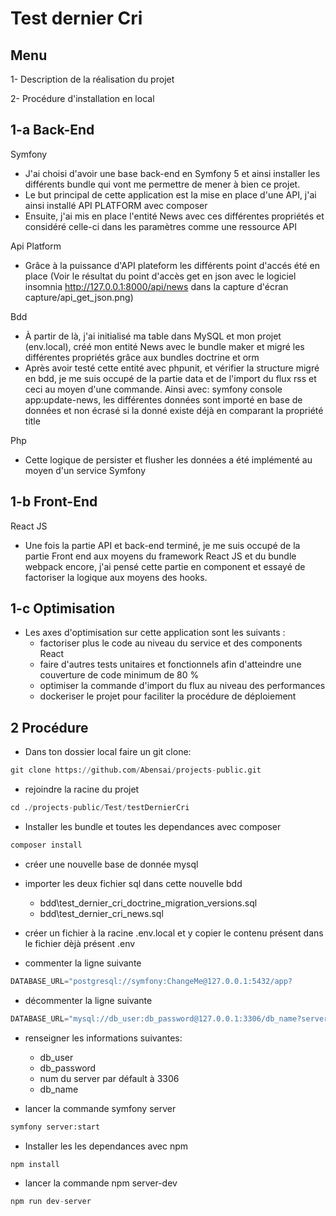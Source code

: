 # Test dernier Cri
## Menu
1- Description de la réalisation du projet

2- Procédure d'installation en local


    
   ## 1-a Back-End
   Symfony
  - J'ai choisi d'avoir une base back-end en Symfony 5 et ainsi installer les différents bundle qui vont me permettre de mener à bien ce projet.
  - Le but principal de cette application est la mise en place d'une API, j'ai ainsi installé API PLATFORM avec composer
  - Ensuite, j'ai mis en place l'entité News avec ces différentes propriétés et considéré celle-ci dans les paramètres comme une ressource API
  
  Api Platform
  - Grâce à la puissance d'API plateform les différents point d'accés été en place (Voir le résultat du point d'accès get en json avec le logiciel insomnia http://127.0.0.1:8000/api/news dans la capture d'écran capture/api_get_json.png)
  
  Bdd
  - À partir de là, j'ai initialisé ma table dans MySQL et mon projet (env.local), créé mon entité News avec le bundle maker et migré les différentes propriétés grâce aux bundles doctrine et orm
  - Après avoir testé cette entité avec phpunit, et vérifier la structure migré en bdd, je me suis occupé de la partie data et de l'import du flux rss et ceci au moyen d'une commande. Ainsi avec: symfony console app:update-news, les différentes données sont importé en base de données et non écrasé si la donné existe déjà en comparant la propriété title
  
  Php
  - Cette logique de persister et flusher les données a été implémenté au moyen d'un service Symfony
  
  ## 1-b Front-End
  React JS
  - Une fois la partie API et back-end terminé, je me suis occupé de la partie Front end aux moyens du framework React JS et du bundle webpack encore, j'ai pensé cette partie en component et essayé de factoriser la logique aux moyens des hooks.
 
  ## 1-c Optimisation
  - Les axes d'optimisation sur cette application sont les suivants :
      - factoriser plus le code au niveau du service et des components React
      - faire d'autres tests unitaires et fonctionnels afin d'atteindre une couverture de code minimum de 80 %
      - optimiser la commande d'import du flux au niveau des performances
      - dockeriser le projet pour faciliter la procédure de déploiement
  
  ## 2 Procédure
  - Dans ton dossier local faire un git clone:
```python
git clone https://github.com/Abensai/projects-public.git
```
  - rejoindre la racine du projet
```python
cd ./projects-public/Test/testDernierCri
```
   - Installer les bundle et toutes les dependances avec composer
```python
composer install
```
   - créer une nouvelle base de donnée mysql
   
   - importer les deux fichier sql dans cette nouvelle bdd 
        - bdd\test_dernier_cri_doctrine_migration_versions.sql
        - bdd\test_dernier_cri_news.sql
        
   - créer un fichier à la racine .env.local et y copier le contenu présent dans le fichier dèjà présent .env
   
   - commenter la ligne suivante
```python
DATABASE_URL="postgresql://symfony:ChangeMe@127.0.0.1:5432/app?
```
   - décommenter la ligne suivante
```python
DATABASE_URL="mysql://db_user:db_password@127.0.0.1:3306/db_name?serverVersion=5.7"
```
   - renseigner les informations suivantes:
        - db_user
        - db_password
        - num du server par défault à 3306
        - db_name

   - lancer la commande symfony server
```python
symfony server:start
```

   - Installer les les dependances avec npm
```python
npm install
```

   - lancer la commande npm server-dev
```python
npm run dev-server
```
